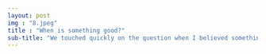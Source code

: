 ```yaml
---
layout: post
img : "8.jpeg"
title : "When is something good?"
sub-title: "We touched quickly on the question when I believed something — like design, art, business, etcetera, to be good"
---
```

